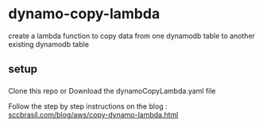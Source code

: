 # dynamo-copy-lambda 
create a lambda function to copy data from one dynamodb table to another existing dynamodb table

## setup
###
Clone this repo or Download the dynamoCopyLambda.yaml file

Follow the step by step instructions on the blog : [sccbrasil.com/blog/aws/copy-dynamo-lambda.html](https://github.com/wolfgangunger/copy-dynamo-lambda)
### 


  



